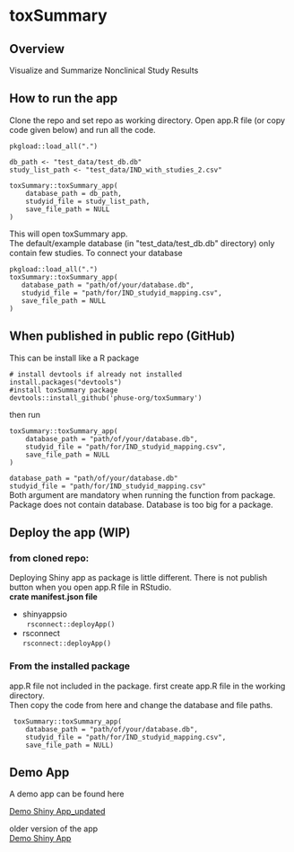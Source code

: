 

# toxSummary


## Overview
Visualize and Summarize Nonclinical Study Results


## How to run the app
Clone the repo and set repo as working directory. 
Open app.R file (or copy code given below) and run all the code.  

```
pkgload::load_all(".")

db_path <- "test_data/test_db.db"
study_list_path <- "test_data/IND_with_studies_2.csv"

toxSummary::toxSummary_app(
    database_path = db_path,
    studyid_file = study_list_path,
    save_file_path = NULL
)
```
 This will open toxSummary app.   
 The default/example database (in "test_data/test_db.db" directory) only contain few studies.
 To connect your database
 ```
 pkgload::load_all(".")
 toxSummary::toxSummary_app(
    database_path = "path/of/your/database.db",
    studyid_file = "path/for/IND_studyid_mapping.csv",
    save_file_path = NULL
)
 ```

## When published in public repo (GitHub)
This can be install like a R package
```
# install devtools if already not installed 
install.packages("devtools")
#install toxSummary package
devtools::install_github('phuse-org/toxSummary')
```
then run

```
toxSummary::toxSummary_app(
    database_path = "path/of/your/database.db",
    studyid_file = "path/for/IND_studyid_mapping.csv",
    save_file_path = NULL
)
```



```database_path = "path/of/your/database.db"```  
```studyid_file = "path/for/IND_studyid_mapping.csv"```   
Both argument are mandatory when  running the function from package.  
Package does not contain database. Database is too big for a package.

## Deploy the app (WIP)

### from cloned repo:
Deploying Shiny app as package is little different. 
There is not publish button when you open app.R file in RStudio.  
__crate manifest.json file__
- shinyappsio   
  ``` rsconnect::deployApp()``` 
- rsconnect  
  ```rsconnect::deployApp()``` 

### From the installed package
app.R file not included in the package.
first create app.R file in the working directory.  
Then copy the code from here and change the database and file paths.

```
 toxSummary::toxSummary_app(
    database_path = "path/of/your/database.db",
    studyid_file = "path/for/IND_studyid_mapping.csv",
    save_file_path = NULL)
```


## Demo App
A demo app can be found here
 
[Demo Shiny App_updated](https://yousuf28.shinyapps.io/toxsummary)

older version of the app  
[Demo Shiny App](https://phuse-org.shinyapps.io/toxSummary/) 